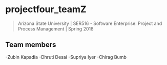 # projectfour_teamZ
>Arizona State University | SER516 - Software Enterprise: Project and Process Management | Spring 2018

## Team members
>
-Zubin Kapadia
-Dhruti Desai
-Supriya Iyer
-Chirag Bumb
